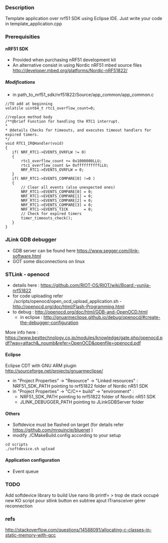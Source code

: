 ### Description

Template application over nrf51 SDK using Eclipse IDE.
Just write your code in template_application.cpp

### Prerequisities

#### nRF51 SDK 
 * Provided when purchasing nRF51 development kit
 * An alternative consist in using Nordic nRF51 mbed source files http://developer.mbed.org/platforms/Nordic-nRF51822/

##### Modifications
 * in path_to_nrf51_sdk/nrf51822/Source/app_common/app_common.c
 
 ```
 //TO add at beginning
 volatile uint64_t rtc1_overflow_count=0;
 
 //replace method body
 /**@brief Function for handling the RTC1 interrupt.
 *
 * @details Checks for timeouts, and executes timeout handlers for expired timers.
 */
void RTC1_IRQHandler(void)
{
	if( NRF_RTC1->EVENTS_OVRFLW != 0)
	{
		rtc1_overflow_count += 0x1000000LLU;
		rtc1_overflow_count &= 0xffffffffffLLU;
		NRF_RTC1->EVENTS_OVRFLW = 0;
	}
	if( NRF_RTC1->EVENTS_COMPARE[0] !=0 )
	{
		// Clear all events (also unexpected ones)
		NRF_RTC1->EVENTS_COMPARE[0] = 0;
		NRF_RTC1->EVENTS_COMPARE[1] = 0;
		NRF_RTC1->EVENTS_COMPARE[2] = 0;
		NRF_RTC1->EVENTS_COMPARE[3] = 0;
		NRF_RTC1->EVENTS_TICK       = 0;
		// Check for expired timers
		timer_timeouts_check();
	}
}
```

### JLink GDB debugger
 * GDB server can be found here https://www.segger.com/jlink-software.html
 * GOT some disconnections on linux
 
### STLink - openocd
 * details here : https://github.com/RIOT-OS/RIOT/wiki/Board:-yunjia-nrf51822
 * for code uploading refer ./scripts/openocd/open_ocd_upload_application.sh - http://openocd.org/doc/html/Flash-Programming.html
 * to debug : http://openocd.org/doc/html/GDB-and-OpenOCD.html
   * in eclipse : http://gnuarmeclipse.github.io/debug/openocd/#create-the-debugger-configuration

More info here : https://www.besttechnology.co.jp/modules/knowledge/gate.php/openocd.pdf?way=attach&_noumb&refer=OpenOCD&openfile=openocd.pdf

#### Eclipse
Eclipse CDT with GNU ARM plugin http://sourceforge.net/projects/gnuarmeclipse/
 * in "Project Properties" -> "Resource" -> "Linked resources" : NRF51_SDK_PATH pointing to nrf51822 folder of Nordic nR51 SDK
 * in "Project Properties" -> "C/C++ build" -> "environment" :
    * NRF51_SDK_PATH pointing to nrf51822 folder of Nordic nR51 SDK
    * JLINK_DEBUGGER_PATH pointing to JLinkGDBServer folder
    
#### Others

 * Softdevice must be flashed on target (for details refer https://github.com/mrquincle/bluenet )
 * modify ./CMakeBuild.config according to your setup 

```
cd scripts
./softdevice.sh upload
```

#### Application configuration
 * Event queue

### TODO 
Add softdevice library to build
Use nano lib
printf= > trop de stack occupé
new KO
script pour stlink
button en subtree
ajout ITransceiver
gérer reconnection

### refs
http://stackoverflow.com/questions/14588091/allocating-c-classes-in-static-memory-with-gcc
